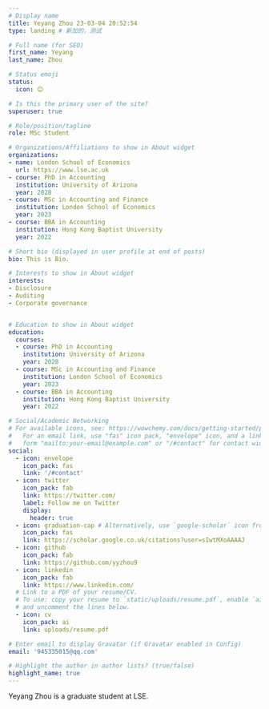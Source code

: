 ```yaml
---
# Display name
title: Yeyang Zhou 23-03-04 20:52:54
type: landing # 新加的，测试

# Full name (for SEO)
first_name: Yeyang
last_name: Zhou

# Status emoji
status:
  icon: 😊

# Is this the primary user of the site?
superuser: true

# Role/position/tagline
role: MSc Student

# Organizations/Affiliations to show in About widget
organizations:
- name: London School of Economics
  url: https://www.lse.ac.uk
- course: PhD in Accounting
  institution: University of Arizona
  year: 2028
- course: MSc in Accounting and Finance
  institution: London School of Economics
  year: 2023
- course: BBA in Accounting
  institution: Hong Kong Baptist University
  year: 2022

# Short bio (displayed in user profile at end of posts)
bio: This is Bio.

# Interests to show in About widget
interests:
- Disclosure
- Auditing
- Corporate governance


# Education to show in About widget
education:
  courses:
  - course: PhD in Accounting
    institution: University of Arizona
    year: 2028
  - course: MSc in Accounting and Finance
    institution: London School of Economics
    year: 2023
  - course: BBA in Accounting
    institution: Hong Kong Baptist University
    year: 2022

# Social/Academic Networking
# For available icons, see: https://wowchemy.com/docs/getting-started/page-builder/#icons
#   For an email link, use "fas" icon pack, "envelope" icon, and a link in the
#   form "mailto:your-email@example.com" or "/#contact" for contact widget.
social:
  - icon: envelope
    icon_pack: fas
    link: '/#contact'
  - icon: twitter
    icon_pack: fab
    link: https://twitter.com/
    label: Follow me on Twitter
    display:
      header: true
  - icon: graduation-cap # Alternatively, use `google-scholar` icon from `ai` icon pack
    icon_pack: fas
    link: https://scholar.google.co.uk/citations?user=sIwtMXoAAAAJ
  - icon: github
    icon_pack: fab
    link: https://github.com/yyzhou9
  - icon: linkedin
    icon_pack: fab
    link: https://www.linkedin.com/
  # Link to a PDF of your resume/CV.
  # To use: copy your resume to `static/uploads/resume.pdf`, enable `ai` icons in `params.yaml`,
  # and uncomment the lines below.
  - icon: cv
    icon_pack: ai
    link: uploads/resume.pdf

# Enter email to display Gravatar (if Gravatar enabled in Config)
email: '945335015@qq.com'

# Highlight the author in author lists? (true/false)
highlight_name: true
---
```


Yeyang Zhou is a graduate student at LSE.

<!-- {style="text-align: justify;"} -->
